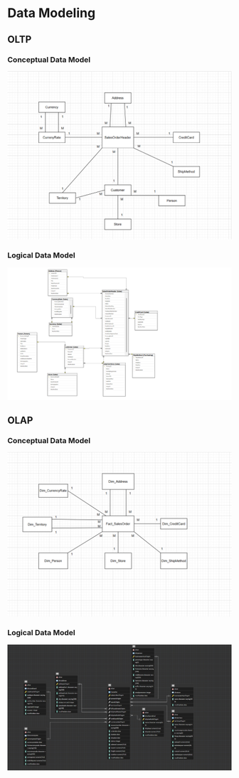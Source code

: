 # Data Modeling

## OLTP 
### Conceptual Data Model
![Conceptual Data Model](<assets/OLTP Conceptual data model.png>)
### Logical Data Model
![OLTP schema](assets/OLTP.png)

## OLAP 
### Conceptual Data Model
![OLAP Conceptual Data Model](<assets/OLAP Conceptual Data Model.png>)

### Logical Data Model
![OLAP Logical Data Model](<assets/OLAP Logical Data Model.png>)